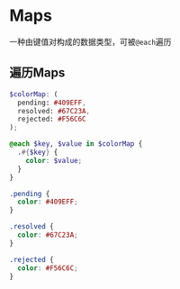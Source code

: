 # Maps
一种由键值对构成的数据类型，可被`@each`遍历

## 遍历Maps
```scss
$colorMap: (
  pending: #409EFF, 
  resolved: #67C23A, 
  rejected: #F56C6C
);

@each $key, $value in $colorMap {
  .#{$key} {
    color: $value;
  }
}
```
```css
.pending {       
  color: #409EFF;
}

.resolved {      
  color: #67C23A;
}

.rejected {      
  color: #F56C6C;
}
```
